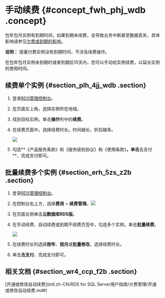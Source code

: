 # 手动续费 {#concept_fwh_phj_wdb .concept}

包年包月实例有到期时间，如果到期未续费，会导致业务中断甚至数据丢失，具体影响请参见[欠费或到期的影响](../intl.zh-CN/产品定价/到期或欠费的影响.md)。

**说明：** 按量付费实例没有到期时间，不涉及续费操作。

在包年包月实例未到期时或者到期后15天内，您可以手动给实例续费，以延长实例的使用时间。

## 续费单个实例 {#section_plh_4jj_wdb .section}

1.  登录[RDS管理控制台](https://rds.console.aliyun.com/)。
2.  在页面左上角，选择实例所在地域。
3.  找到目标实例，单击**操作**列中的**续费**。
4.  在续费页面中，选择续费时长。时间越长，折扣越多。

    ![](http://static-aliyun-doc.oss-cn-hangzhou.aliyuncs.com/assets/img/41527/154458444021536_zh-CN.png)

5.  勾选**《产品服务条款》和《服务级别协议》和《使用条款》**，单击**去支付**，完成支付即可。

## 批量续费多个实例 {#section_erh_5zs_z2b .section}

1.  登录[RDS管理控制台](https://rds.console.aliyun.com/)。
2.  在控制台右上方，选择**费用** \> **续费管理**。![](http://static-aliyun-doc.oss-cn-hangzhou.aliyuncs.com/assets/img/7890/154458444011148_zh-CN.png) 
3.  在页面左侧单击**云数据库RDS版**。
4.  在手动续费、自动续费或到期不续费页签中，勾选多个实例，单击**批量续费**。

    ![](http://static-aliyun-doc.oss-cn-hangzhou.aliyuncs.com/assets/img/7889/154458444011151_zh-CN.png)

5.  在续费时长列选择**按年**、**按月**或**批量修改**，选择续费时长。
6.  单击**去支付**，完成支付即可。

## 相关文档 {#section_wr4_ccp_f2b .section}

[开通或修改自动续费](intl.zh-CN/RDS for SQL Server用户指南/计费管理/开通或修改自动续费.md#)

